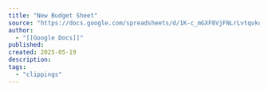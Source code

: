 ```yaml
---
title: "New Budget Sheet"
source: "https://docs.google.com/spreadsheets/d/1K-c_mGXF8VjFNLrLvtqvkua_UCfG5_v6lskpvS2_z5k/edit?gid=0#gid=0"
author:
  - "[[Google Docs]]"
published:
created: 2025-05-19
description:
tags:
  - "clippings"
---
```

